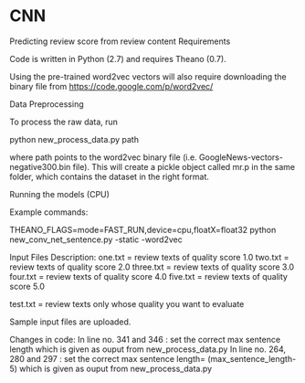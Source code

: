 # CNN
Predicting review score from review content
Requirements

Code is written in Python (2.7) and requires Theano (0.7).

Using the pre-trained word2vec vectors will also require downloading the binary file from https://code.google.com/p/word2vec/

Data Preprocessing

To process the raw data, run

python new_process_data.py path

where path points to the word2vec binary file (i.e. GoogleNews-vectors-negative300.bin file).
This will create a pickle object called mr.p in the same folder, which contains the dataset in the right format.

Running the models (CPU)

Example commands:


THEANO_FLAGS=mode=FAST_RUN,device=cpu,floatX=float32 python new_conv_net_sentence.py -static -word2vec

Input Files Description:
one.txt = review texts of quality score 1.0
two.txt = review texts of quality score 2.0
three.txt = review texts of quality score 3.0
four.txt = review texts of quality score 4.0
five.txt = review texts of quality score 5.0

test.txt = review texts only whose quality you want to evaluate

Sample input files are uploaded.

Changes in code:
In line no. 341 and 346 : set the correct max sentence length which is given as ouput from new_process_data.py
In line no. 264, 280 and 297 : set the correct max sentence length= (max_sentence_length-5)  which is given as ouput from new_process_data.py
